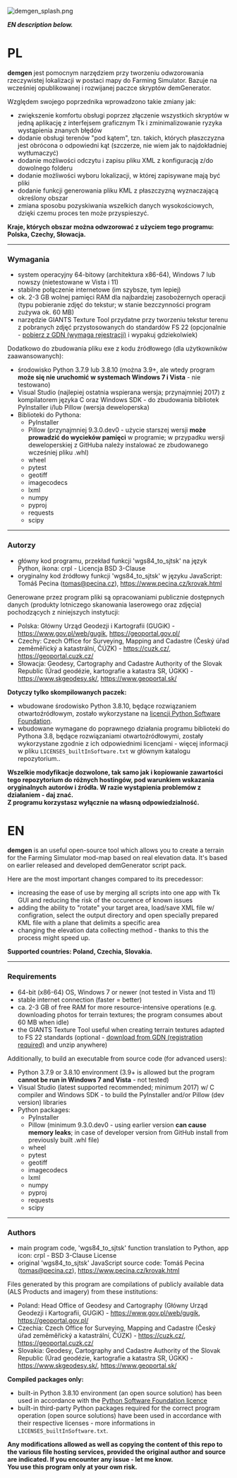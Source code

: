 ![demgen_splash.png](https://abload.de/img/demgen_splash5sc3e.png)

***EN description below.***
# PL
**demgen** jest pomocnym narzędziem przy tworzeniu odwzorowania rzeczywistej lokalizacji w postaci mapy do Farming Simulator. Bazuje na wcześniej opublikowanej i rozwijanej paczce skryptów demGenerator.

Względem swojego poprzednika wprowadzono takie zmiany jak:
* zwiększenie komfortu obsługi poprzez złączenie wszystkich skryptów w jedną aplikację z interfejsem graficznym Tk i zminimalizowanie ryzyka wystąpienia znanych błędów
* dodanie obsługi terenów "pod kątem", tzn. takich, których płaszczyzna jest obrócona o odpowiedni kąt (szczerze, nie wiem jak to najdokładniej wytłumaczyć)
* dodanie możliwości odczytu i zapisu pliku XML z konfiguracją z/do dowolnego folderu
* dodanie możliwości wyboru lokalizacji, w której zapisywane mają być pliki
* dodanie funkcji generowania pliku KML z płaszczyzną wyznaczającą określony obszar
* zmiana sposobu pozyskiwania wszelkich danych wysokościowych, dzięki czemu proces ten może przyspieszyć.

**Kraje, których obszar można odwzorować z użyciem tego programu: Polska, Czechy, Słowacja.**

---------

### Wymagania
* system operacyjny 64-bitowy (architektura x86-64), Windows 7 lub nowszy (nietestowane w Vista i 11)
* stabilne połączenie internetowe (im szybsze, tym lepiej)
* ok. 2-3 GB wolnej pamięci RAM dla najbardziej zasobożernych operacji (typu pobieranie zdjęć do tekstur; w stanie bezczynności program zużywa ok. 60 MB)
* narzędzie GIANTS Texture Tool przydatne przy tworzeniu tekstur terenu z pobranych zdjęć przystosowanych do standardów FS 22 (opcjonalnie - [pobierz z GDN (wymaga rejestracji)](https://gdn.giants-software.com/downloads.php) i wypakuj gdziekolwiek)

Dodatkowo do zbudowania pliku exe z kodu źródłowego (dla użytkowników zaawansowanych):
* środowisko Python 3.7.9 lub 3.8.10 (można 3.9+, ale wtedy program **może się nie uruchomić w systemach Windows 7 i Vista** - nie testowano)
* Visual Studio (najlepiej ostatnia wspierana wersja; przynajmniej 2017) z kompilatorem języka C oraz Windows SDK - do zbudowania bibliotek PyInstaller i/lub Pillow (wersja deweloperska)
* Biblioteki do Pythona:
  - PyInstaller
  - Pillow (przynajmniej 9.3.0.dev0 - użycie starszej wersji **może prowadzić do wycieków pamięci** w programie; w przypadku wersji deweloperskiej z GitHuba należy instalować ze zbudowanego wcześniej pliku .whl)
  - wheel
  - pytest
  - geotiff
  - imagecodecs
  - lxml
  - numpy
  - pyproj
  - requests
  - scipy

---------

### Autorzy
* główny kod programu, przekład funkcji 'wgs84_to_sjtsk' na język Python, ikona: crpl - Licencja BSD 3-Clause
* oryginalny kod źródłowy funkcji 'wgs84_to_sjtsk' w języku JavaScript: Tomáš Pecina (tomas@pecina.cz), https://www.pecina.cz/krovak.html

Generowane przez program pliki są opracowaniami publicznie dostępnych danych (produkty lotniczego skanowania laserowego oraz zdjęcia) pochodzących z niniejszych instytucji:
* Polska: Główny Urząd Geodezji i Kartografii (GUGiK) - https://www.gov.pl/web/gugik, https://geoportal.gov.pl/
* Czechy: Czech Office for Surveying, Mapping and Cadastre (Český úřad zeměměřický a katastrální, ČÚZK) - https://cuzk.cz/, https://geoportal.cuzk.cz/
* Słowacja: Geodesy, Cartography and Cadastre Authority of the Slovak Republic (Úrad geodézie, kartografie a katastra SR, ÚGKK) - https://www.skgeodesy.sk/, https://www.geoportal.sk/

**Dotyczy tylko skompilowanych paczek:**
* wbudowane środowisko Python 3.8.10, będące rozwiązaniem otwartoźródłowym, zostało wykorzystane na [licencji Python Software Foundation](http://web.archive.org/web/20210506132705/https://docs.python.org/3.8/license.html#psf-license-agreement-for-python-release).  
* wbudowane wymagane do poprawnego działania programu biblioteki do Pythona 3.8, będące rozwiązaniami otwartoźródłowymi, zostały wykorzystane zgodnie z ich odpowiednimi licencjami - więcej informacji w pliku `LICENSES_builtInSoftware.txt` w głównym katalogu repozytorium..

**Wszelkie modyfikacje dozwolone, tak samo jak i kopiowanie zawartości tego repozytorium do różnych hostingów, pod warunkiem wskazania oryginalnych autorów i źródła. W razie wystąpienia problemów z działaniem - daj znać.**  
**Z programu korzystasz wyłącznie na własną odpowiedzialność.**

# EN
**demgen** is an useful open-source tool which allows you to create a terrain for the Farming Simulator mod-map based on real elevation data. It's based on earlier released and developed demGenerator script pack.

Here are the most important changes compared to its precedessor:
* increasing the ease of use by merging all scripts into one app with Tk GUI and reducing the risk of the occurence of known issues
* adding the ability to "rotate" your target area, load/save XML file w/ configration, select the output directory and open specially prepared KML file with a plane that delimits a specific area
* changing the elevation data collecting method - thanks to this the process might speed up.

**Supported countries: Poland, Czechia, Slovakia.**

---------

### Requirements
* 64-bit (x86-64) OS, Windows 7 or newer (not tested in Vista and 11)
* stable internet connection (faster = better)
* ca. 2-3 GB of free RAM for more resource-intensive operations (e.g. downloading photos for terrain textures; the program consumes about 60 MB when idle)
* the GIANTS Texture Tool useful when creating terrain textures adapted to FS 22 standards (optional - [download from GDN (registration required)](https://gdn.giants-software.com/downloads.php) and unzip anywhere)

Additionally, to build an executable from source code (for advanced users):
* Python 3.7.9 or 3.8.10 environment (3.9+ is allowed but the program **cannot be run in Windows 7 and Vista** - not tested)
* Visual Studio (latest supported recommended; minimum 2017) w/ C compiler and Windows SDK - to build the PyInstaller and/or Pillow (dev version) libraries
* Python packages:
  - PyInstaller
  - Pillow (minimum 9.3.0.dev0 - using earlier version **can cause memory leaks**; in case of developer version from GitHub install from previously built .whl file)
  - wheel
  - pytest
  - geotiff
  - imagecodecs
  - lxml
  - numpy
  - pyproj
  - requests
  - scipy

---------

### Authors
* main program code, 'wgs84_to_sjtsk' function translation to Python, app icon: crpl - BSD 3-Clause License
* original 'wgs84_to_sjtsk' JavaScript source code: Tomáš Pecina (tomas@pecina.cz), https://www.pecina.cz/krovak.html

Files generated by this program are compilations of publicly available data (ALS Products and imagery) from these institutions:
* Poland: Head Office of Geodesy and Cartography (Główny Urząd Geodezji i Kartografii, GUGiK) - https://www.gov.pl/web/gugik, https://geoportal.gov.pl/
* Czechia: Czech Office for Surveying, Mapping and Cadastre (Český úřad zeměměřický a katastrální, ČÚZK) - https://cuzk.cz/, https://geoportal.cuzk.cz/
* Slovakia: Geodesy, Cartography and Cadastre Authority of the Slovak Republic (Úrad geodézie, kartografie a katastra SR, ÚGKK) - https://www.skgeodesy.sk/, https://www.geoportal.sk/

**Compiled packages only:**
* built-in Python 3.8.10 environment (an open source solution) has been used in accordance with the [Python Software Foundation licence](http://web.archive.org/web/20210506132705/https://docs.python.org/3.8/license.html#psf-license-agreement-for-python-release)  
* built-in third-party Python packages required for the correct program operation (open source solutions) have been used in accordance with their respective licenses - more informations in `LICENSES_builtInSoftware.txt`.

**Any modifications allowed as well as copying the content of this repo to the various file hosting services, provided the original author and source are indicated. If you encounter any issue - let me know.**  
**You use this program only at your own risk.**
